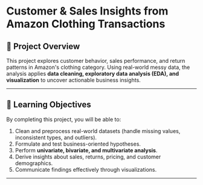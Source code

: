 # Customer & Sales Insights from Amazon Clothing Transactions

## 📌 Project Overview
This project explores customer behavior, sales performance, and return patterns in Amazon's clothing category. Using real-world messy data, the analysis applies **data cleaning, exploratory data analysis (EDA), and visualization** to uncover actionable business insights.

---

## 🎯 Learning Objectives
By completing this project, you will be able to:
1. Clean and preprocess real-world datasets (handle missing values, inconsistent types, and outliers).
2. Formulate and test business-oriented hypotheses.
3. Perform **univariate, bivariate, and multivariate analysis**.
4. Derive insights about sales, returns, pricing, and customer demographics.
5. Communicate findings effectively through visualizations.

---




